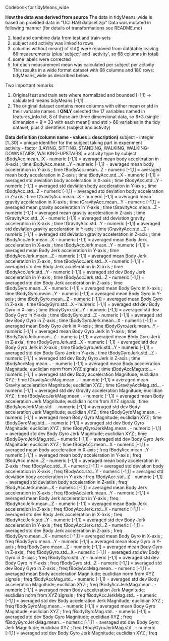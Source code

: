 Codebook for tidyMeans_wide

__How the data was derived from source__
The data in tidyMeans_wide is based on provided data in "UCI HAR dataset.zip"
Data was mutated in following manner (for details of transformations see README.md)
1. load and combine data from test and train-sets
2. subject and activity was linked to rows
3. columns without mean() of std() were removed from datatable
   leaving 66 measurements (plus 'subject' and 'activity', so 68 columns in total)
4. some labels were corrected
5. for each measurement mean was calculated per subject per activity
This results in a wide format dataset with 68 columns and 180 rows: tidyMeans_wide as described below.

Two important remarks
1. Original test and train sets where normalized and bounded [-1,1]
   -> calculated means tidyMeans [-1,1]
2. The original dataset contains more columns with either mean or std in their variable names.
   I __ONLY__ selected the 17 variables named in features_info.txt, 
   8 of those are three dimensional data, so 8*3 (single dimension + 9 = 33 
   with each mean() and std > 
   66 variables in the tidy dataset, plus 2 identifiers (subject and activity)

__Data definition (column name - values = description)__
subject - integer [1..30]  = unique identifier for the subject taking part in experiment      
activity - factor [LAYING, SITTING, STANDING, WALKING, WALKING-DOWNSTAIRS, WALKING-UPSTAIRS]
        = activity type by subject
tBodyAcc.mean...X - numeric [-1,1] = averaged mean body acceleration in X-axis ; time
tBodyAcc.mean...Y - numeric [-1,1] = averaged mean body acceleration in Y-axis ; time
tBodyAcc.mean...Z - numeric [-1,1] = averaged mean body acceleration in Z-axis ; time
tBodyAcc.std...X - numeric [-1,1] = averaged std deviation body acceleration in X-axis ; time
tBodyAcc.std...Y - numeric [-1,1] = averaged std deviation body acceleration in Y-axis ; time
tBodyAcc.std...Z - numeric [-1,1] = averaged std deviation body acceleration in Z-axis ; time
tGravityAcc.mean...X - numeric [-1,1] = averaged mean gravity acceleration in X-axis ; time
tGravityAcc.mean...Y - numeric [-1,1] = averaged mean gravity acceleration in Y-axis ; time
tGravityAcc.mean...Z - numeric [-1,1] = averaged mean gravity acceleration in Z-axis ; time
tGravityAcc.std...X - numeric [-1,1] = averaged std deviation gravity acceleration in X-axis ; time
tGravityAcc.std...Y - numeric [-1,1] = averaged std deviation gravity acceleration in Y-axis ; time
tGravityAcc.std...Z - numeric [-1,1] = averaged std deviation gravity acceleration in Z-axis ; time
tBodyAccJerk.mean...X  - numeric [-1,1] = averaged mean Body Jerk acceleration in X-axis ; time
tBodyAccJerk.mean...Y - numeric [-1,1] = averaged mean Body Jerk acceleration in Y-axis ; time
tBodyAccJerk.mean...Z - numeric [-1,1] = averaged mean Body Jerk acceleration in Z-axis ; time
tBodyAccJerk.std...X - numeric [-1,1] = averaged std dev Body Jerk acceleration in X-axis ; time
tBodyAccJerk.std...Y - numeric [-1,1] = averaged std dev Body Jerk acceleration in Y-axis ; time
tBodyAccJerk.std...Z - numeric [-1,1] = averaged std dev Body Jerk acceleration in Z-axis ; time
tBodyGyro.mean...X - numeric [-1,1] = averaged mean Body Gyro in X-axis ; time
tBodyGyro.mean...Y - numeric [-1,1] = averaged mean Body Gyro in Y-axis ; time
tBodyGyro.mean...Z - numeric [-1,1] = averaged mean Body Gyro in Z-axis ; time
tBodyGyro.std...X - numeric [-1,1] = averaged std dev Body Gyro in X-axis ; time
tBodyGyro.std...Y - numeric [-1,1] = averaged std dev Body Gyro in Y-axis ; time
tBodyGyro.std...Z - numeric [-1,1] = averaged std dev Body Gyro in Z-axis ; time
tBodyGyroJerk.mean...X - numeric [-1,1] = averaged mean Body Gyro Jerk in X-axis ; time
tBodyGyroJerk.mean...Y - numeric [-1,1] = averaged mean Body Gyro Jerk in Y-axis ; time
tBodyGyroJerk.mean...Z - numeric [-1,1] = averaged mean Body Gyro Jerk in Z-axis ; time
tBodyGyroJerk.std...X - numeric [-1,1] = averaged std dev Body Gyro Jerk in X-axis ; time
tBodyGyroJerk.std...Y - numeric [-1,1] = averaged std dev Body Gyro Jerk in Y-axis ; time
tBodyGyroJerk.std...Z - numeric [-1,1] = averaged std dev Body Gyro Jerk in Z-axis ; time
tBodyAccMag.mean... - numeric [-1,1] = averaged mean Body acceleration Magnitude; euclidian norm from XYZ signals ; time
tBodyAccMag.std... - numeric [-1,1] = averaged std dev Body acceleration Magnitude; euclidian XYZ ; time
tGravityAccMag.mean... - numeric [-1,1] = averaged mean Gravity acceleration Magnitude; euclidian XYZ ; time
tGravityAccMag.std... - numeric [-1,1] = averaged std dev Gravity acceleration Magnitude; euclidian XYZ ; time
tBodyAccJerkMag.mean..  - numeric [-1,1] = averaged mean Body acceleration Jerk Magnitude; euclidian norm from XYZ signals ; time
tBodyAccJerkMag.std.. - numeric [-1,1] = averaged std dev Body acceleration Jerk Magnitude; euclidian XYZ ; time
tBodyGyroMag.mean.. - numeric [-1,1] = averaged mean Body Gyro Magnitude; euclidian XYZ ; time
tBodyGyroMag.std.. - numeric [-1,1] = averaged std dev Body Gyro Magnitude; euclidian XYZ ; time
tBodyGyroJerkMag.mean.. - numeric [-1,1] = averaged std dev Body Gyro Jerk Magnitude; euclidian XYZ ; time
tBodyGyroJerkMag.std.. - numeric [-1,1] = averaged std dev Body Gyro Jerk Magnitude; euclidian XYZ ; time
fBodyAcc.mean...X - numeric [-1,1] = averaged mean body acceleration in X-axis ; freq
fBodyAcc.mean...Y - numeric [-1,1] = averaged mean body acceleration in Y-axis ; freq
fBodyAcc.mean...Z - numeric [-1,1] = averaged mean body acceleration in Z-axis ; freq
fBodyAcc.std...X - numeric [-1,1] = averaged std deviation body acceleration in X-axis ; freq
fBodyAcc.std...Y - numeric [-1,1] = averaged std deviation body acceleration in Y-axis ; freq
fBodyAcc.std...Z - numeric [-1,1] = averaged std deviation body acceleration in Z-axis ; freq
fBodyAccJerk.mean...X - numeric [-1,1] = averaged mean Body Jerk acceleration in X-axis ; freq
fBodyAccJerk.mean...Y - numeric [-1,1] = averaged mean Body Jerk acceleration in Y-axis ; freq
fBodyAccJerk.mean...Z - numeric [-1,1] = averaged mean Body Jerk acceleration in Z-axis ; freq
fBodyAccJerk.std...X - numeric [-1,1] = averaged std dev Body Jerk acceleration in X-axis ; freq
fBodyAccJerk.std...Y - numeric [-1,1] = averaged std dev Body Jerk acceleration in Y-axis ; freq
fBodyAccJerk.std...Z - numeric [-1,1] = averaged std dev Body Jerk acceleration in Z-axis ; freq
fBodyGyro.mean...X - numeric [-1,1] = averaged mean Body Gyro in X-axis ; freq
fBodyGyro.mean...Y - numeric [-1,1] = averaged mean Body Gyro in Y-axis ; freq
fBodyGyro.mean...Z - numeric [-1,1] = averaged mean Body Gyro in Z-axis ; freq
fBodyGyro.std...X - numeric [-1,1] = averaged std dev Body Gyro in X-axis ; freq
fBodyGyro.std...Y - numeric [-1,1] = averaged std dev Body Gyro in Y-axis ; freq
fBodyGyro.std...Z - numeric [-1,1] = averaged std dev Body Gyro in Z-axis ; freq
fBodyAccMag.mean.. - numeric [-1,1] = averaged mean Body acceleration Magnitude; euclidian norm from XYZ signals ; freq
fBodyAccMag.std.. - numeric [-1,1] = averaged std dev Body acceleration Magnitude; euclidian XYZ ; freq
fBodyAccJerkMag.mean.. - numeric [-1,1] = averaged mean Body acceleration Jerk Magnitude; euclidian norm from XYZ signals  ; freq
fBodyAccJerkMag.std.. - numeric [-1,1] = averaged std dev Body acceleration Jerk Magnitude; euclidian XYZ ; freq
fBodyGyroMag.mean.. - numeric [-1,1] = averaged mean Body Gyro Magnitude; euclidian XYZ  ; freq
fBodyGyroMag.std.. - numeric [-1,1] = averaged std dev Body Gyro Magnitude; euclidian XYZ  ; freq
fBodyGyroJerkMag.mean.. - numeric [-1,1] = averaged std dev Body Gyro Jerk Magnitude; euclidian XYZ  ; freq
fBodyGyroJerkMag.std.. - numeric [-1,1] = averaged std dev Body Gyro Jerk Magnitude; euclidian XYZ ; freq
